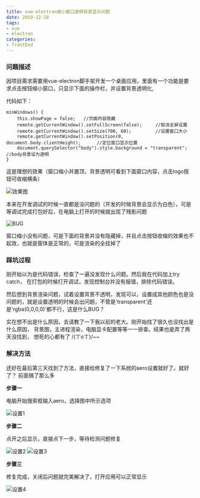 ```yaml
---
title: vue-electron缩小窗口透明背景显示问题 
date: 2019-12-18
tags:
- vue
- electron
categories: 
- frontEnd
---
```


### 问题描述

因项目需求需要用vue-electron脚手架开发一个桌面应用，里面有一个功能是要求点击按钮缩小窗口，只显示下面的操作栏，并设置背景透明化,

代码如下：

    minWindows() {
        this.showPage = false;   //页面内容隐藏
        remote.getCurrentWindow().setFullScreen(false);     //取消全屏设置
        remote.getCurrentWindow().setSize(700, 60);         //设置窗口大小
        remote.getCurrentWindow().setPosition(0, document.body.clientHeight);      //定位窗口显示位置
        document.querySelector("body").style.background = "transparent";  //body背景设为透明
    }

这是理想的效果（窗口缩小并置顶，背景透明可看到下面窗口内容，点击logo按钮可收缩横条）

![效果图](/blog/1-1.png "效果图")

本来在开发调试的时候一直都是没问题的（开发的时候背景会显示为白色），可是等调试完成打包好后，在电脑上打开的时候就出现了残影问题

![BUG](/blog/1-2.png "BUG")

窗口缩小没有问题，可是下面的背景并没有隐藏掉，并且点击按钮收缩的效果也不起效，也就是窗体是正常的，可是渲染的全挂掉了

### 踩坑过程

刚开始以为是代码错误，检查了一遍没发现什么问题。然后我在代码加上try catch， 在打包的时候打开调试，发现控制台并没有报错，排除代码错误。

然后想到背景渲染问题，试着设置背景不透明，发现可以，设置成其他颜色也是没问题的，就是设置透明的时候会出问题，不管是'transparent'还是'rgba(0,0,0,0)'都不行，这是什么BUG？

实在想不出是什么原因，去请教了一下我以前的老大。刚开始找了很久也没找出是什么原因， 背景图，主进程渲染，电脑显卡配置等等一一排查。结果也是弄了两天没找到， 想死的心都有了  /(ㄒoㄒ)/~~


### 解决方法

还好在最后第三天找到了方法，直接给修复了一下系统的aero设置就好了。就好了？   前面搞了那么多

 **步骤一**

电脑开始搜索框输入aero，选择图中所示选项

![设置1](/blog/1-3.png "设置1")

 **步骤二**

点开之后显示，直接点下一步，等待检测问题修复

![设置2](/blog/1-4.png "设置2")   ![设置3](/blog/1-5.png "设置3")

 **步骤三**

 修复完成，关闭后问题就完美解决了，打开应用可以正常显示

![设置4](/blog/1-6.png "设置4")